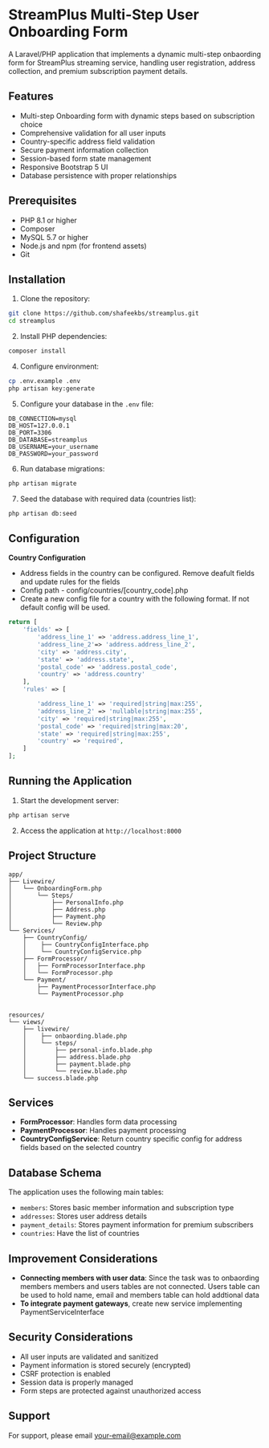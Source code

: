 # StreamPlus Multi-Step User Onboarding Form

A Laravel/PHP application that implements a dynamic multi-step onbaording form for StreamPlus streaming service, handling user registration, address collection, and premium subscription payment details.

## Features

- Multi-step Onboarding form with dynamic steps based on subscription choice
- Comprehensive validation for all user inputs
- Country-specific address field validation
- Secure payment information collection
- Session-based form state management
- Responsive Bootstrap 5 UI
- Database persistence with proper relationships

## Prerequisites

- PHP 8.1 or higher
- Composer
- MySQL 5.7 or higher
- Node.js and npm (for frontend assets)
- Git

## Installation

1. Clone the repository:
```bash
git clone https://github.com/shafeekbs/streamplus.git
cd streamplus
```

2. Install PHP dependencies:
```bash
composer install
```

4. Configure environment:
```bash
cp .env.example .env
php artisan key:generate
```

5. Configure your database in the `.env` file:
```
DB_CONNECTION=mysql
DB_HOST=127.0.0.1
DB_PORT=3306
DB_DATABASE=streamplus
DB_USERNAME=your_username
DB_PASSWORD=your_password
```

6. Run database migrations:
```bash
php artisan migrate
```

7. Seed the database with required data (countries list):
```bash
php artisan db:seed
```
## Configuration

**Country Configuration**
- Address fields in the country can be configured. Remove deafult fields and update rules for the fields
- Config path - config/countries/[country_code].php
- Create a new config file for a country with the following format. If not default config will be used.
```php
return [
    'fields' => [
        'address_line_1' => 'address.address_line_1',
        'address_line_2'=> 'address.address_line_2',
        'city' => 'address.city',
        'state' => 'address.state',
        'postal_code' => 'address.postal_code',
        'country' => 'address.country'
    ],
    'rules' => [

        'address_line_1' => 'required|string|max:255',
        'address_line_2' => 'nullable|string|max:255',
        'city' => 'required|string|max:255',
        'postal_code' => 'required|string|max:20',
        'state' => 'required|string|max:255',
        'country' => 'required',
    ]
];

```

## Running the Application

1. Start the development server:
```bash
php artisan serve
```

2. Access the application at `http://localhost:8000`

## Project Structure

```
app/
├── Livewire/
│   └── OnboardingForm.php
│       └── Steps/
│           ├── PersonalInfo.php
│           ├── Address.php
│           ├── Payment.php
│           └── Review.php
└── Services/
    ├── CountryConfig/
    │    ├── CountryConfigInterface.php
    │    └── CountryConfigService.php
    ├── FormProcessor/
    │   ├── FormProcessorInterface.php
    │   └── FormProcessor.php   
    └── Payment/
        ├── PaymentProcessorInterface.php
        └── PaymentProcessor.php


resources/
└── views/
    ├── livewire/
    │    ├── onbaording.blade.php
    │    └── steps/
    │        ├── personal-info.blade.php
    │        ├── address.blade.php
    │        ├── payment.blade.php
    │        └── review.blade.php
    └── success.blade.php
```




## Services

- **FormProcessor**: Handles form data processing
- **PaymentProcessor**: Handles payment processing
- **CountryConfigService**: Return country specific config for address fields based on the selected country



## Database Schema

The application uses the following main tables:

- `members`: Stores basic member information and subscription type
- `addresses`: Stores user address details
- `payment_details`: Stores payment information for premium subscribers
- `countries`: Have the list of countries

## Improvement Considerations
- **Connecting members with user data**: Since the task was to onbaording members members and users tables are not connected. Users table can be used to hold name, email and members table can hold addtional data
- **To integrate payment gateways**, create new service implementing PaymentServiceInterface


## Security Considerations

- All user inputs are validated and sanitized
- Payment information is stored securely (encrypted)
- CSRF protection is enabled
- Session data is properly managed
- Form steps are protected against unauthorized access


## Support

For support, please email [your-email@example.com](mailto:shafeekbs786@gmail.com)
